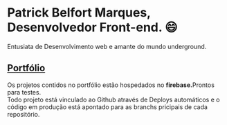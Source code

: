 # Patrick Belfort Marques, Desenvolvedor Front-end. 😄
Entusiata de Desenvolvimento web e amante do mundo underground. <br/>

## [Portfólio](https://patrick-b-marques.web.app/)

Os projetos contidos no portfólio estão hospedados no <strong>firebase.</strong>Prontos para testes.<br/>
Todo projeto está vinculado ao Github através de Deploys automáticos e o código em produção está apontado para as branchs pricipais de cada repositório.

